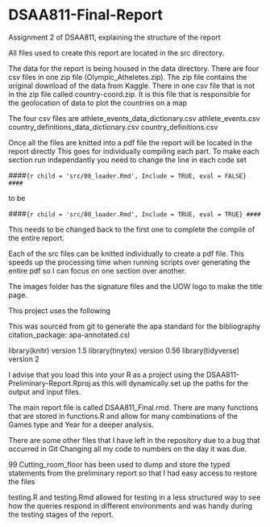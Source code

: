 # DSAA811-Final-Report
Assignment 2 of DSAA811, explaining the structure of the report

All files used to create this report are located in the src directory.

The data for the report is being housed in the data directory. 
There are four csv files in one zip file (Olympic_Atheletes.zip). 
  The zip file contains the original download of the data from Kaggle.
There in one csv file that is not in the zip file called country-coord.zip. 
  It is this file that is responsible for the geolocation of data to plot the 
  countries on a map

The four csv files are athlete_events_data_dictionary.csv 
  athlete_events.csv country_definitions_data_dictionary.csv country_definitions.csv

Once all the files are knitted into a pdf file the report will be located in the report directly
This goes for individually compiling each part. To make each section run independantly
you need to change the line in each code set

####```{r child = 'src/00_loader.Rmd', Include = TRUE, eval = FALSE}
####```

to be 

####```{r child = 'src/00_loader.Rmd', Include = TRUE, eval = TRUE}
####```

This needs to be changed back to the first one to complete the compile of the 
entire report.

Each of the src files can be knitted individually to create a pdf file. 
This speeds up the processing time when running scripts over generating the entire pdf
so I can focus on one section over another.

The images folder has the signature files and the UOW logo to make the title page.

This project uses the following

This was sourced from git to generate the apa standard for the bibliography citation_package: apa-annotated.csl

library(knitr) version 1.5 library(tinytex) version 0.56 library(tidyverse) version 2

I advise that you load this into your R as a project using the DSAA811-Preliminary-Report.Rproj 
as this will dynamically set up the paths for the output and input files.

The main report file is called DSAA811_Final.rmd.
There are many functions that are stored in functions.R and allow for many combinations 
of the Games type and Year for a deeper analysis.

There  are some other files that I have left in the repository due to a bug that occurred in Git 
Changing all my code to numbers on the day it was due.

99 Cutting_room_floor has been used to dump and store the typed statements from the preliminary report 
so that I had easy access to restore the files

testing.R and testing.Rmd allowed for testing in a less structured way to see how the 
queries respond in different environments and was handy during the testing stages of the report.
